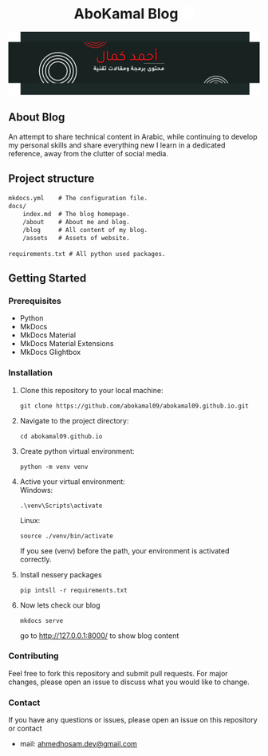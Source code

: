 <div style="text-align: center;">

# AboKamal Blog <img src="./docs/logo.png" style="width: 25px">

![](./docs/assets/hero.png)
</div>

## About Blog
An attempt to share technical content in Arabic, while continuing to develop my personal skills and share everything new I learn in a dedicated reference, away from the clutter of social media.

## Project structure

    mkdocs.yml    # The configuration file.
    docs/
        index.md  # The blog homepage.
        /about    # About me and blog.
        /blog     # All content of my blog.
        /assets   # Assets of website.

    requirements.txt # All python used packages.

## Getting Started
### Prerequisites
- Python
- MkDocs 
- MkDocs Material 
- MkDocs Material Extensions
- MkDocs Glightbox

### Installation
1. Clone this repository to your local machine:
    ```shell
    git clone https://github.com/abokamal09/abokamal09.github.io.git
    ```

2. Navigate to the project directory:  
    ```shell
    cd abokamal09.github.io
    ```

3. Create python virtual environment:  
    ```shell
    python -m venv venv
    ```

4. Active your virtual environment:  
    Windows:  
    ```shell
    .\venv\Scripts\activate
    ```  
    Linux:  
    ```shell
    source ./venv/bin/activate
    ```
    
    If you see (venv) before the path, your environment is activated correctly.

5. Install nessery packages
    ```shell
    pip intsll -r requirements.txt
    ```

6. Now lets check our blog
    ```shell
    mkdocs serve
    ```
    go to  http://127.0.0.1:8000/ to show blog content

### Contributing
Feel free to fork this repository and submit pull requests. For major changes, please open an issue to discuss what you would like to change.

### Contact
If you have any questions or issues, please open an issue on this repository or contact 
- mail: ahmedhosam.dev@gmail.com